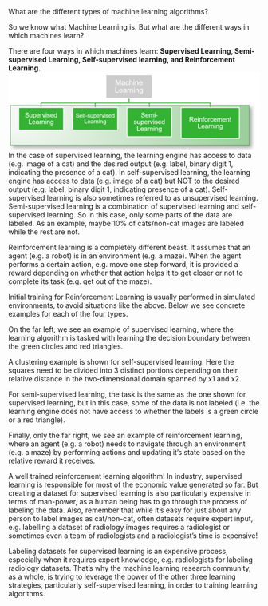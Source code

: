 What are the different types of machine learning algorithms?

So we know what Machine Learning is. But what are the different ways in which machines learn?

There are four ways in which machines learn: **Supervised Learning, Semi-supervised Learning, Self-supervised learning, and Reinforcement Learning**. 
![picture](uploads/2a.png)
In the case of supervised learning, the learning engine has access to data (e.g. image of a cat) and the desired output (e.g. label, binary digit 1, indicating the presence of a cat).
In self-supervised learning, the learning engine has access to data (e.g. image of a cat) but NOT to the desired output (e.g. label, binary digit 1, indicating presence of a cat). Self-supervised learning is also sometimes referred to as unsupervised learning.
Semi-supervised learning is a combination of supervised learning and self-supervised learning. So in this case, only some parts of the data are labeled. As an example, maybe 10% of cats/non-cat images are labeled while the rest are not.

Reinforcement learning is a completely different beast. It assumes that an agent (e.g. a robot) is in an environment (e.g. a maze). When the agent performs a certain action, e.g. move one step forward, it is provided a reward depending on whether that action helps it to get closer or not to complete its task (e.g. get out of the maze).

Initial training for Reinforcement Learning is usually performed in simulated environments, to avoid situations like the above.
Below we see concrete examples for each of the four types.


On the far left, we see an example of supervised learning, where the learning algorithm is tasked with learning the decision boundary between the green circles and red triangles.

A clustering example is shown for self-supervised learning. Here the squares need to be divided into 3 distinct portions depending on their relative distance in the two-dimensional domain spanned by x1 and x2.

For semi-supervised learning, the task is the same as the one shown for supervised learning, but in this case, some of the data is not labeled (i.e. the learning engine does not have access to whether the labels is a green circle or a red triangle).

Finally, only the far right, we see an example of reinforcement learning, where an agent (e.g. a robot) needs to navigate through an environment (e.g. a maze) by performing actions and updating it’s state based on the relative reward it receives.


A well trained reinforcement learning algorithm!
In industry, supervised learning is responsible for most of the economic value generated so far. But creating a dataset for supervised learning is also particularly expensive in terms of man-power, as a human being has to go through the process of labeling the data. Also, remember that while it’s easy for just about any person to label images as cat/non-cat, often datasets require expert input, e.g. labelling a dataset of radiology images requires a radiologist or sometimes even a team of radiologists and a radiologist’s time is expensive!


Labeling datasets for supervised learning is an expensive process, especially when it requires expert knowledge, e.g. radiologists for labeling radiology datasets.
That’s why the machine learning research community, as a whole, is trying to leverage the power of the other three learning strategies, particularly self-supervised learning, in order to training learning algorithms.
